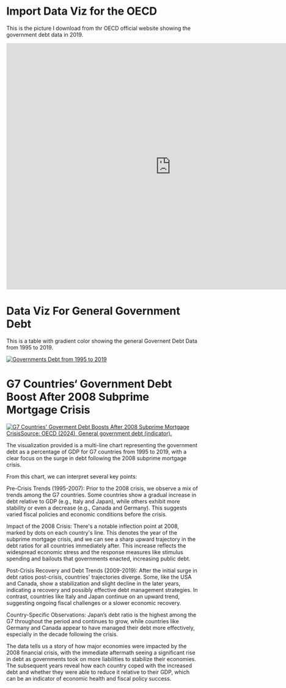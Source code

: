 # Import Data Viz for the OECD

This is the picture I download from thr OECD official website showing the government debt data in 2019.

<iframe src="https://data.oecd.org/chart/7kks" width="860" height="645" style="border: 0" mozallowfullscreen="true" webkitallowfullscreen="true" allowfullscreen="true">OECD Chart: General government debt, Total, % of GDP, Annual, 2019</iframe>

# Data Viz For General Government Debt   

This is a table with gradient color showing the general Governent Debt Data from 1995 to 2019.


<div class='tableauPlaceholder' id='viz1706468773853' style='position: relative'><noscript><a href='#'><img alt='Governments Debt from 1995 to 2019  ' src='https:&#47;&#47;public.tableau.com&#47;static&#47;images&#47;go&#47;govdebt2019_17064687634920&#47;govdebt-2019&#47;1_rss.png' style='border: none' /></a></noscript><object class='tableauViz'  style='display:none;'><param name='host_url' value='https%3A%2F%2Fpublic.tableau.com%2F' /> <param name='embed_code_version' value='3' /> <param name='site_root' value='' /><param name='name' value='govdebt2019_17064687634920&#47;govdebt-2019' /><param name='tabs' value='no' /><param name='toolbar' value='yes' /><param name='static_image' value='https:&#47;&#47;public.tableau.com&#47;static&#47;images&#47;go&#47;govdebt2019_17064687634920&#47;govdebt-2019&#47;1.png' /> <param name='animate_transition' value='yes' /><param name='display_static_image' value='yes' /><param name='display_spinner' value='yes' /><param name='display_overlay' value='yes' /><param name='display_count' value='yes' /><param name='language' value='en-US' /><param name='filter' value='publish=yes' /></object></div>                

<script type='text/javascript'>                    
  var divElement = document.getElementById('viz1706468773853');                    
  var vizElement = divElement.getElementsByTagName('object')[0];                    
  vizElement.style.width='100%';vizElement.style.height=(divElement.offsetWidth*0.75)+'px';                    
  var scriptElement = document.createElement('script');                    
  scriptElement.src = 'https://public.tableau.com/javascripts/api/viz_v1.js';                    
  vizElement.parentNode.insertBefore(scriptElement, vizElement);               
</script>



# G7 Countries‘ Government Debt Boost After 2008 Subprime Mortgage Crisis

<div class='tableauPlaceholder' id='viz1706555244584' style='position: relative'><noscript><a href='#'><img alt='G7 Countries&#39; Goverment Debt Boosts After 2008 Subprime Mortgage CrisisSource: OECD (2024), General government debt (indicator). ' src='https:&#47;&#47;public.tableau.com&#47;static&#47;images&#47;go&#47;govdebt2019_17064687634920&#47;G7CountriesGovernmentDebtBoostAfter2008SubprimeMortgageCrisis&#47;1_rss.png' style='border: none' /></a></noscript><object class='tableauViz'  style='display:none;'><param name='host_url' value='https%3A%2F%2Fpublic.tableau.com%2F' /> <param name='embed_code_version' value='3' /> <param name='site_root' value='' /><param name='name' value='govdebt2019_17064687634920&#47;G7CountriesGovernmentDebtBoostAfter2008SubprimeMortgageCrisis' /><param name='tabs' value='no' /><param name='toolbar' value='yes' /><param name='static_image' value='https:&#47;&#47;public.tableau.com&#47;static&#47;images&#47;go&#47;govdebt2019_17064687634920&#47;G7CountriesGovernmentDebtBoostAfter2008SubprimeMortgageCrisis&#47;1.png' /> <param name='animate_transition' value='yes' /><param name='display_static_image' value='yes' /><param name='display_spinner' value='yes' /><param name='display_overlay' value='yes' /><param name='display_count' value='yes' /><param name='language' value='en-US' /><param name='filter' value='publish=yes' /></object></div>                

<script type='text/javascript'>                    
  var divElement = document.getElementById('viz1706555244584');                    
  var vizElement = divElement.getElementsByTagName('object')[0];                    
  vizElement.style.width='100%';vizElement.style.height=(divElement.offsetWidth*0.75)+'px';                    
  var scriptElement = document.createElement('script');                    
  scriptElement.src = 'https://public.tableau.com/javascripts/api/viz_v1.js';                    
  vizElement.parentNode.insertBefore(scriptElement, vizElement);                
</script>    



The visualization provided is a multi-line chart representing the government debt as a percentage of GDP for G7 countries from 1995 to 2019, with a clear focus on the surge in debt following the 2008 subprime mortgage crisis.

From this chart, we can interpret several key points:

Pre-Crisis Trends (1995-2007): Prior to the 2008 crisis, we observe a mix of trends among the G7 countries. Some countries show a gradual increase in debt relative to GDP (e.g., Italy and Japan), while others exhibit more stability or even a decrease (e.g., Canada and Germany). This suggests varied fiscal policies and economic conditions before the crisis.

Impact of the 2008 Crisis: There's a notable inflection point at 2008, marked by dots on each country's line. This denotes the year of the subprime mortgage crisis, and we can see a sharp upward trajectory in the debt ratios for all countries immediately after. This increase reflects the widespread economic stress and the response measures like stimulus spending and bailouts that governments enacted, increasing public debt.

Post-Crisis Recovery and Debt Trends (2009-2019): After the initial surge in debt ratios post-crisis, countries' trajectories diverge. Some, like the USA and Canada, show a stabilization and slight decline in the later years, indicating a recovery and possibly effective debt management strategies. In contrast, countries like Italy and Japan continue on an upward trend, suggesting ongoing fiscal challenges or a slower economic recovery.

Country-Specific Observations: Japan’s debt ratio is the highest among the G7 throughout the period and continues to grow, while countries like Germany and Canada appear to have managed their debt more effectively, especially in the decade following the crisis.

The data tells us a story of how major economies were impacted by the 2008 financial crisis, with the immediate aftermath seeing a significant rise in debt as governments took on more liabilities to stabilize their economies. The subsequent years reveal how each country coped with the increased debt and whether they were able to reduce it relative to their GDP, which can be an indicator of economic health and fiscal policy success.
